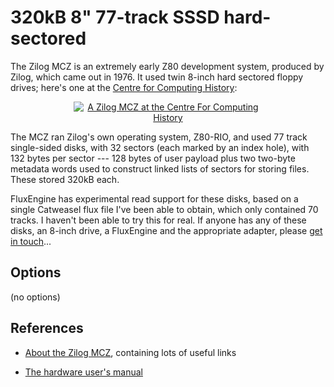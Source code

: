 <!-- This file is automatically generated. Do not edit. -->
# 320kB 8" 77-track SSSD hard-sectored

The Zilog MCZ is an extremely early Z80 development system, produced by
Zilog, which came out in 1976. It used twin 8-inch hard sectored floppy
drives; here's one at the <a
href="http://www.computinghistory.org.uk/det/12157/Zilog-Z-80-Microcomputer-System/">Centre
for Computing History</a>:

<div style="text-align: center">
<a href="http://www.computinghistory.org.uk/det/12157/Zilog-Z-80-Microcomputer-System/">
<img src="zilogmcz.jpg" style="max-width: 60%" alt="A Zilog MCZ at the Centre For Computing History"></a>
</div>

The MCZ ran Zilog's own operating system, Z80-RIO, and used 77 track
single-sided disks, with 32 sectors (each marked by an index hole), with 132
bytes per sector --- 128 bytes of user payload plus two two-byte metadata
words used to construct linked lists of sectors for storing files. These
stored 320kB each.

FluxEngine has experimental read support for these disks, based on a single
Catweasel flux file I've been able to obtain, which only contained 70 tracks.
I haven't been able to try this for real. If anyone has any of these disks,
an 8-inch drive, a FluxEngine and the appropriate adapter, please [get in
touch](https://github.com/davidgiven/fluxengine/issues/new)...

## Options

(no options)

## References

  * [About the Zilog MCZ](http://www.retrotechnology.com/restore/zilog.html),
    containing lots of useful links

  * [The hardware user's manual](https://amaus.org/static/S100/zilog/ZDS/Zilog%20ZDS%201-25%20Hardware%20Users%20Manual.pdf)

